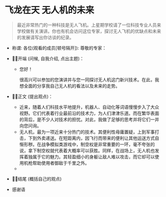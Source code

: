# 飞龙在天 无人机的未来

> 最近非常热门的一种科技是无人飞机。上星期学校请了一位科技专业人员来学校做有关演讲。你也有机会访问这位专家，探讨无人飞机的优缺点和未来的发展请写出你访谈的纪录。

- 称谓: 各位(观看的成员[顿号隔开]): 尊敬的专家：

- :black_square_button::black_square_button:开端 (问候, 自我介绍, 点出主题)：

  - 您好！

    很高兴可以参加的您演讲并与您一同探讨无人机这门新兴技术。在此，我想全面的分享我自己无人机的看法以及未来的走势。

- :black_square_button::black_square_button:正文 (提出观点)：

  - 近来，随着人们科技水平地提升，机器人、自动化等词语慢慢步入了大众视野。它们代表着行业最前沿的技术力，为人们津津乐道。而在繁华表面的背后，是不少人对技术的担忧。对此，我做了足够的思考并将它们一并向您问询。
  - 无人机，最为一项近来十分热门的技术。其便利性毋庸置疑，上到军事打击，下到外卖递送。在短距离内，因飞行而带来的便利让其他运送方式自惭形秽。在战争模拟类游戏中，制空权是非常重要的一环，毫不夸张的说，拿下制空权就代表着大概率可以获胜。同样，在战场上，无人机也发挥着独属于它的魅力。其轻盈细小的身躯让敌人难以攻击，而它却可以使用机枪帮助使用者御敌于千里之外。
  - 

- :black_square_button::black_square_button:结尾 (概括自己的观点)

- 感谢语
